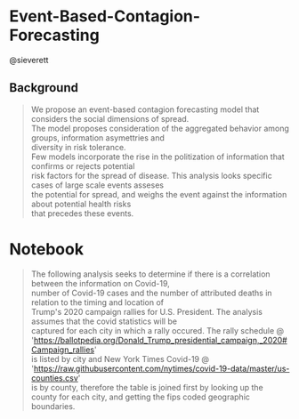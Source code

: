 # Event-Based-Contagion-Forecasting
@sieverett

## Background
> We propose an event-based contagion forecasting model that considers the social dimensions of spread. <br>
The model proposes consideration of the aggregated behavior among groups, information asymettries and <br>
diversity in risk tolerance. <br>
Few models incorporate the rise in the politization of information that confirms or rejects potential <br>
risk factors for the spread of disease. This analysis looks specific cases of large scale events asseses <br>
the potential for spread, and weighs the event against the information about potential health risks <br>
that precedes these events.

# Notebook
> The following analysis seeks to determine if there is a correlation between the information on Covid-19, <br>
number of Covid-19 cases and the number of attributed deaths in relation to the timing and location of <br>
Trump's 2020 campaign rallies for U.S. President. The analysis assumes that the covid statistics will be <br>
captured for each city in which a rally occured.
> The rally schedule @ 'https://ballotpedia.org/Donald_Trump_presidential_campaign,_2020#Campaign_rallies' <br>
is listed by city and New York Times Covid-19 @ 'https://raw.githubusercontent.com/nytimes/covid-19-data/master/us-counties.csv' <br>
is by county, therefore the table is joined first by looking up the county for each city, and getting the fips coded geographic boundaries.
